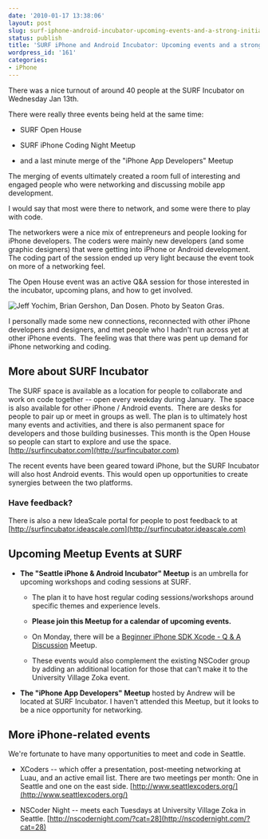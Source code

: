 ```yaml
---
date: '2010-01-17 13:38:06'
layout: post
slug: surf-iphone-android-incubator-upcoming-events-and-a-strong-initial-meetup
status: publish
title: 'SURF iPhone and Android Incubator: Upcoming events and a strong initial Meetup'
wordpress_id: '161'
categories:
- iPhone
---
```


There was a nice turnout of around 40 people at the SURF Incubator on Wednesday Jan 13th.

There were really three events being held at the same time:



	
  * SURF Open House

	
  * SURF iPhone Coding Night Meetup

	
  * and a last minute merge of the "iPhone App Developers" Meetup


The merging of events ultimately created a room full of interesting and engaged people who were networking and discussing mobile app development.

I would say that most were there to network, and some were there to play with code.

The networkers were a nice mix of entrepreneurs and people looking for iPhone developers. The coders were mainly new developers (and some graphic designers) that were getting into iPhone or Android development. The coding part of the session ended up very light because the event took on more of a networking feel.

The Open House event was an active Q&A session for those interested in the incubator, upcoming plans, and how to get involved.

![Jeff Yochim, Brian Gershon, Dan Dosen. Photo by Seaton Gras.](/images/post/2010/01/surf_jeff_brian_dan.jpg)

I personally made some new connections, reconnected with other iPhone developers and designers, and met people who I hadn't run across yet at other iPhone events.  The feeling was that there was pent up demand for iPhone networking and coding.


## More about SURF Incubator


The SURF space is available as a location for people to collaborate and work on code together -- open every weekday during January.  The space is also available for other iPhone / Android events.  There are desks for people to pair up or meet in groups as well. The plan is to ultimately host many events and activities, and there is also permanent space for developers and those building businesses. This month is the Open House so people can start to explore and use the space.  [http://surfincubator.com](http://surfincubator.com)

The recent events have been geared toward iPhone, but the SURF Incubator will also host Android events. This would open up opportunities to create synergies between the two platforms.


### Have feedback?


There is also a new IdeaScale portal for people to post feedback to at [http://surfincubator.ideascale.com](http://surfincubator.ideascale.com)


## Upcoming Meetup Events at SURF





	
  * **The "Seattle iPhone & Android Incubator" Meetup** is an umbrella for upcoming workshops and coding sessions at SURF.

	
    * The plan it to have host regular coding sessions/workshops around specific themes and experience levels.

	
    * **Please join this Meetup for a calendar of upcoming events.**

	
    * On Monday, there will be a [Beginner iPhone SDK Xcode - Q & A Discussion](http://www.meetup.com/Seattle-iPhone-Android-Incubator/calendar/12331931/) Meetup.

	
    * These events would also complement the existing NSCoder group by adding an additional location for those that can't make it to the University Village Zoka event.




	
  * **The "iPhone App Developers" Meetup** hosted by Andrew will be located at SURF Incubator. I haven't attended this Meetup, but it looks to be a nice opportunity for networking.




## More iPhone-related events


We're fortunate to have many opportunities to meet and code in Seattle.



	
  * XCoders -- which offer a presentation, post-meeting networking at Luau, and an active email list. There are two meetings per month: One in Seattle and one on the east side. [http://www.seattlexcoders.org/](http://www.seattlexcoders.org/)

	
  * NSCoder Night -- meets each Tuesdays at University Village Zoka in Seattle. [http://nscodernight.com/?cat=28](http://nscodernight.com/?cat=28)



